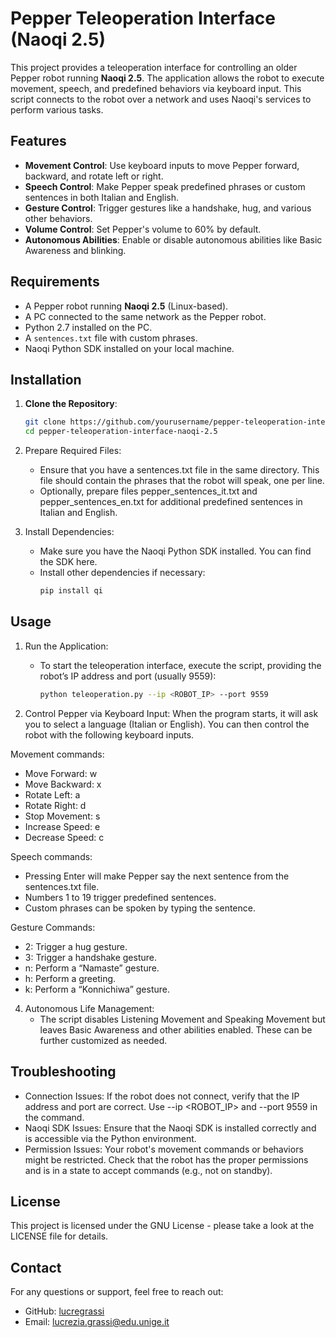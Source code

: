 # Pepper Teleoperation Interface (Naoqi 2.5)

This project provides a teleoperation interface for controlling an older Pepper robot running **Naoqi 2.5**. The application allows the robot to execute movement, speech, and predefined behaviors via keyboard input. This script connects to the robot over a network and uses Naoqi's services to perform various tasks.

## Features

- **Movement Control**: Use keyboard inputs to move Pepper forward, backward, and rotate left or right.
- **Speech Control**: Make Pepper speak predefined phrases or custom sentences in both Italian and English.
- **Gesture Control**: Trigger gestures like a handshake, hug, and various other behaviors.
- **Volume Control**: Set Pepper's volume to 60% by default.
- **Autonomous Abilities**: Enable or disable autonomous abilities like Basic Awareness and blinking.

## Requirements

- A Pepper robot running **Naoqi 2.5** (Linux-based).
- A PC connected to the same network as the Pepper robot.
- Python 2.7 installed on the PC.
- A `sentences.txt` file with custom phrases.
- Naoqi Python SDK installed on your local machine.

## Installation

1. **Clone the Repository**:
   ```bash
   git clone https://github.com/yourusername/pepper-teleoperation-interface-naoqi-2.5.git
   cd pepper-teleoperation-interface-naoqi-2.5
   ```
   
2. Prepare Required Files:
    * Ensure that you have a sentences.txt file in the same directory. This file should contain the phrases that the robot will speak, one per line.
    * Optionally, prepare files pepper_sentences_it.txt and pepper_sentences_en.txt for additional predefined sentences in Italian and English.

3. Install Dependencies:
    * Make sure you have the Naoqi Python SDK installed. You can find the SDK here.
    * Install other dependencies if necessary:
	    ```bash
	    pip install qi
	    ```
   
## Usage

1. Run the Application:
    * To start the teleoperation interface, execute the script, providing the robot’s IP address and port (usually 9559):
	    ```bash
	    python teleoperation.py --ip <ROBOT_IP> --port 9559
	    ```

3. Control Pepper via Keyboard Input:
When the program starts, it will ask you to select a language (Italian or English). You can then control the robot with the following keyboard inputs.

Movement commands:
* Move Forward: w
* Move Backward: x
* Rotate Left: a
* Rotate Right: d
* Stop Movement: s
* Increase Speed: e
* Decrease Speed: c

Speech commands:
* Pressing Enter will make Pepper say the next sentence from the sentences.txt file.
* Numbers 1 to 19 trigger predefined sentences.
* Custom phrases can be spoken by typing the sentence.

Gesture Commands:
* 2: Trigger a hug gesture.
* 3: Trigger a handshake gesture.
* n: Perform a “Namaste” gesture.
* h: Perform a greeting.
* k: Perform a “Konnichiwa” gesture.

4. Autonomous Life Management:
   * The script disables Listening Movement and Speaking Movement but leaves Basic Awareness and other abilities enabled. These can be further customized as needed.

## Troubleshooting
   * Connection Issues: If the robot does not connect, verify that the IP address and port are correct. Use --ip <ROBOT_IP> and --port 9559 in the command.
   * Naoqi SDK Issues: Ensure that the Naoqi SDK is installed correctly and is accessible via the Python environment.
   * Permission Issues: Your robot's movement commands or behaviors might be restricted. Check that the robot has the proper permissions and is in a state to accept commands (e.g., not on standby).

## License

This project is licensed under the GNU License - please take a look at the LICENSE file for details.

## Contact

For any questions or support, feel free to reach out:
  * GitHub: [lucregrassi](https://github.com/lucregrassi)
  * Email: lucrezia.grassi@edu.unige.it


